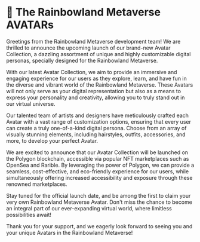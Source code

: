 # 👤 The Rainbowland Metaverse AVATARs

Greetings from the Rainbowland Metaverse development team! We are thrilled to announce the upcoming launch of our brand-new Avatar Collection, a dazzling assortment of unique and highly customizable digital personas, specially designed for the Rainbowland Metaverse.

With our latest Avatar Collection, we aim to provide an immersive and engaging experience for our users as they explore, learn, and have fun in the diverse and vibrant world of the Rainbowland Metaverse. These Avatars will not only serve as your digital representation but also as a means to express your personality and creativity, allowing you to truly stand out in our virtual universe.

Our talented team of artists and designers have meticulously crafted each Avatar with a vast range of customization options, ensuring that every user can create a truly one-of-a-kind digital persona. Choose from an array of visually stunning elements, including hairstyles, outfits, accessories, and more, to develop your perfect Avatar.

We are excited to announce that our Avatar Collection will be launched on the Polygon blockchain, accessible via popular NFT marketplaces such as OpenSea and Rarible. By leveraging the power of Polygon, we can provide a seamless, cost-effective, and eco-friendly experience for our users, while simultaneously offering increased accessibility and exposure through these renowned marketplaces.

Stay tuned for the official launch date, and be among the first to claim your very own Rainbowland Metaverse Avatar. Don't miss the chance to become an integral part of our ever-expanding virtual world, where limitless possibilities await!

Thank you for your support, and we eagerly look forward to seeing you and your unique Avatars in the Rainbowland Metaverse!
